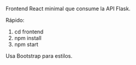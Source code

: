 Frontend React minimal que consume la API Flask.

Rápido:
1. cd frontend
2. npm install
3. npm start

Usa Bootstrap para estilos.
